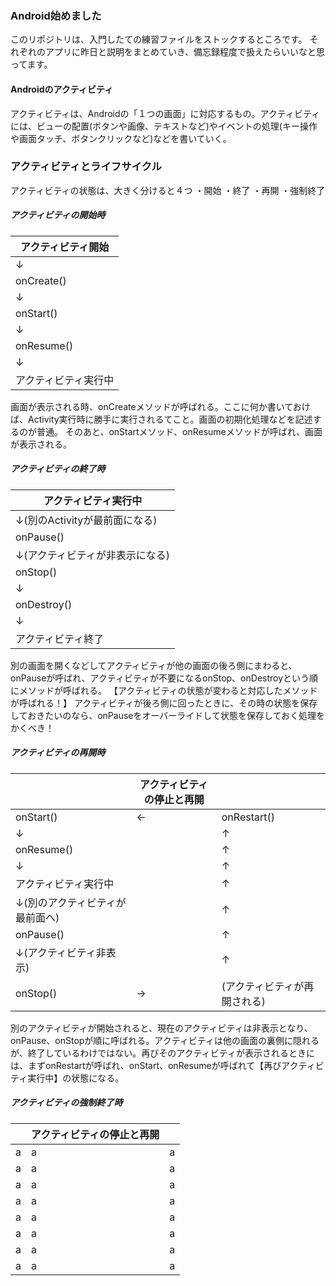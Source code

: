 ### Android始めました
このリポジトリは、入門したての練習ファイルをストックするところです。
それぞれのアプリに昨日と説明をまとめていき、備忘録程度で扱えたらいいなと思ってます。


#### Androidのアクティビティ
アクティビティは、Androidの「１つの画面」に対応するもの。アクティビティには、ビューの配置(ボタンや画像、テキストなど)やイベントの処理(キー操作や画面タッチ、ボタンクリックなど)などを書いていく。


### アクティビティとライフサイクル
アクティビティの状態は、大きく分けると４つ
・開始
・終了
・再開
・強制終了


##### アクティビティの開始時
|  アクティビティ開始  |
| ---- |
| ↓ |
|  onCreate()  |
| ↓ |
|  onStart()  |
| ↓ |
|  onResume()  |
| ↓ |
|  アクティビティ実行中  |

画面が表示される時、onCreateメソッドが呼ばれる。ここに何か書いておけば、Activity実行時に勝手に実行されるてこと。画面の初期化処理などを記述するのが普通。
そのあと、onStartメソッド、onResumeメソッドが呼ばれ、画面が表示される。

##### アクティビティの終了時
|  アクティビティ実行中  |
| ---- |
| ↓(別のActivityが最前面になる) |
|  onPause()  |
| ↓(アクティビティが非表示になる) |
|  onStop()  |
| ↓ |
|  onDestroy()  |
| ↓ |
|  アクティビティ終了  |

別の画面を開くなどしてアクティビティが他の画面の後ろ側にまわると、onPauseが呼ばれ、アクティビティが不要になるonStop、onDestroyという順にメソッドが呼ばれる。
【アクティビティの状態が変わると対応したメソッドが呼ばれる！】
アクティビティが後ろ側に回ったときに、その時の状態を保存しておきたいのなら、onPauseをオーバーライドして状態を保存しておく処理をかくべき！


##### アクティビティの再開時
||  アクティビティの停止と再開  ||
| ---- | ---- | ---- |
| onStart() | ← | onRestart() |
| ↓ |  | ↑ |
| onResume() |  | ↑ |
| ↓ |  | ↑ |
| アクティビティ実行中 |  | ↑ |
| ↓(別のアクティビティが最前面へ) |  | ↑ |
| onPause() |  | ↑ |
| ↓(アクティビティ非表示) |  | ↑ |
| onStop() | → | (アクティビティが再開される) |

別のアクティビティが開始されると、現在のアクティビティは非表示となり、onPause、onStopが順に呼ばれる。アクティビティは他の画面の裏側に隠れるが、終了しているわけではない。再びそのアクティビティが表示されるときには、まずonRestartが呼ばれ、onStart、onResumeが呼ばれて【再びアクティビティ実行中】の状態になる。


##### アクティビティの強制終了時
||  アクティビティの停止と再開  ||
| ---- | ---- | ---- |
| a | a | a |
| a | a | a |
| a | a | a |
| a | a | a |
| a | a | a |
| a | a | a |
| a | a | a |
| a | a | a |

